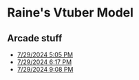 # Raine's Vtuber Model

## Arcade stuff
- [7/29/2024 5:05 PM](https://drive.google.com/file/d/1NdaInDbO2LTbWcYmxemGosqubvIxogfV/view?usp=sharing)
- [7/29/2024 6:17 PM](https://drive.google.com/file/d/1tcVU9xyfC38f8yc7fShbWtZ7ltgUZapR/view?usp=sharing)
- [7/29/2024 9:08 PM](https://drive.google.com/file/d/1fbhUJbEvS8t4lvGU6_6FDo37eanzI80d/view?usp=sharing)
